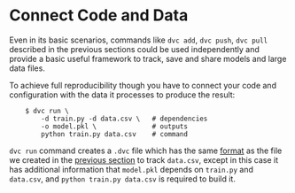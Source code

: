 # Connect Code and Data

Even in its basic scenarios, commands like `dvc add`, `dvc push`, `dvc pull`
described in the previous sections could be used independently and provide a
basic useful framework to track, save and share models and large data files.

To achieve full reproducibility though you have to connect your code and
configuration with the data it processes to produce the result:

```dvc
    $ dvc run \
        -d train.py -d data.csv \   # dependencies
        -o model.pkl \              # outputs
        python train.py data.csv    # command
```

`dvc run` command creates a `.dvc` file which has the same
[format](/doc/user-guide/dvc-file-format) as the file we created in the
[previous section](/doc/get-started/add-files) to track `data.csv`, except in
this case it has additional information that `model.pkl` depends on `train.py`
and `data.csv`, and `python train.py data.csv` is required to build it.
